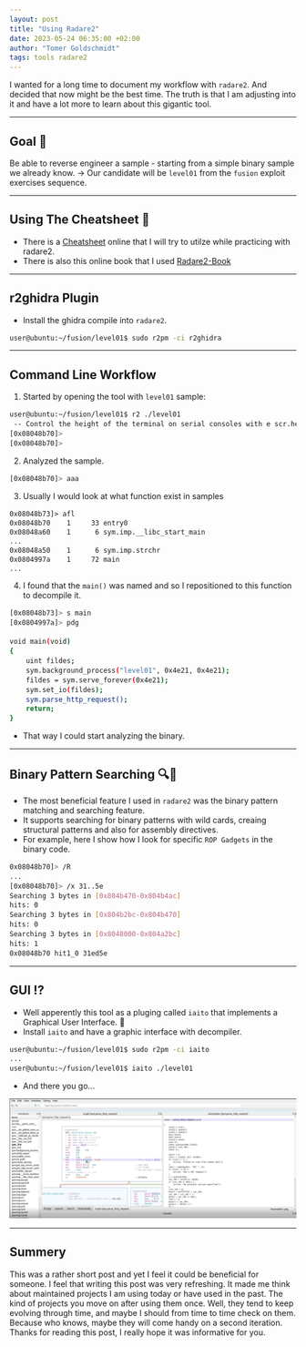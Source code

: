 ```yaml
---
layout: post
title: "Using Radare2"
date: 2023-05-24 06:35:00 +02:00
author: "Tomer Goldschmidt"
tags: tools radare2
---
```



I wanted for a long time to document my workflow with `radare2`. And decided that now might be the best time.
The truth is that I am adjusting into it and have a lot more to learn about this gigantic tool.

---
## Goal 🎯
Be able to reverse engineer a sample - starting from a simple binary sample we already know. -> Our candidate will be `level01` from the `fusion` exploit exercises sequence.

---
## Using The Cheatsheet 📄
* There is a [Cheatsheet](https://github.com/radareorg/radare2/blob/master/doc/intro.md) online that I will try to utilze while practicing with radare2.
* There is also this online book that I used [Radare2-Book](https://book.rada.re/)

---
## r2ghidra Plugin
* Install the ghidra compile into `radare2`.
```bash
user@ubuntu:~/fusion/level01$ sudo r2pm -ci r2ghidra
```

---
## Command Line Workflow
1. Started by opening the tool with `level01` sample:
```bash
user@ubuntu:~/fusion/level01$ r2 ./level01
 -- Control the height of the terminal on serial consoles with e scr.height
[0x08048b70]> 
[0x08048b70]> 
```

2. Analyzed the sample.
```bash
[0x08048b70]> aaa
```

3. Usually I would look at what function exist in samples
```
0x08048b73]> afl
0x08048b70    1     33 entry0
0x08048a60    1      6 sym.imp.__libc_start_main
...
0x08048a50    1      6 sym.imp.strchr
0x0804997a    1     72 main
...
```

4. I found that the `main()` was named and so I repositioned to this function to decompile it.
```bash
[0x08048b73]> s main
[0x0804997a]> pdg

void main(void)
{
    uint fildes;   
    sym.background_process("level01", 0x4e21, 0x4e21);
    fildes = sym.serve_forever(0x4e21);
    sym.set_io(fildes);
    sym.parse_http_request();
    return;
}
```
* That way I could start analyzing the binary.

---
## Binary Pattern Searching 🔍💪
* The most beneficial feature I used in `radare2` was the binary pattern matching and searching feature.
* It supports searching for binary patterns with wild cards, creaing structural patterns and also for assembly directives.
* For example, here I show how I look for specific `ROP Gadgets` in the binary code.
```bash
0x08048b70]> /R
...
[0x08048b70]> /x 31..5e
Searching 3 bytes in [0x804b470-0x804b4ac]
hits: 0
Searching 3 bytes in [0x804b2bc-0x804b470]
hits: 0
Searching 3 bytes in [0x8048000-0x804a2bc]
hits: 1
0x08048b70 hit1_0 31ed5e
```

---
## GUI ⁉
* Well apperently this tool as a pluging called `iaito` that implements a Graphical User Interface. 🤔
* Install `iaito` and have a graphic interface with decompiler.
```bash
user@ubuntu:~/fusion/level01$ sudo r2pm -ci iaito
...
user@ubuntu:~/fusion/level01$ iaito ./level01
```
* And there you go...

<img src="assets/radare2-iaiot.png" />


---
## Summery
This was a rather short post and yet I feel it could be beneficial for someone. 
I feel that writing this post was very refreshing. It made me think about maintained projects I am using today or have used in the past. 
The kind of projects you move on after using them once.
Well, they tend to keep evolving through time, and maybe I should from time to time check on them. Because who knows, maybe they will come handy on a second iteration.
Thanks for reading this post, I really hope it was informative for you.
